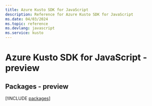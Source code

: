 ```yaml
---
title: Azure Kusto SDK for JavaScript
description: Reference for Azure Kusto SDK for JavaScript
ms.date: 04/03/2024
ms.topic: reference
ms.devlang: javascript
ms.service: kusto
---
```

# Azure Kusto SDK for JavaScript - preview
## Packages - preview
[!INCLUDE [packages](kusto-index.md)]